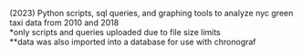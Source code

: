 (2023) Python scripts, sql queries, and graphing tools to analyze nyc green taxi data from 2010 and 2018\
*only scripts and queries uploaded due to file size limits\
**data was also imported into a database for use with chronograf
